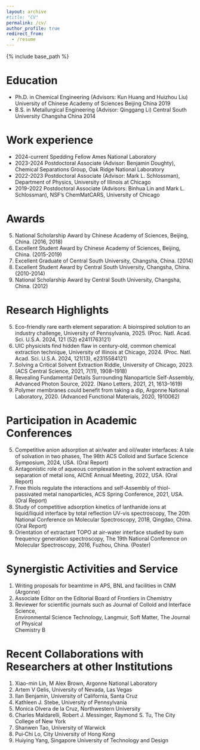 ```yaml
---
layout: archive
#title: "CV"
permalink: /cv/
author_profile: true
redirect_from:
  - /resume
---
```


{% include base_path %}

Education
======
* Ph.D. in Chemical Engineering (Advisors: Kun Huang and Huizhou Liu)   University of Chinese Academy of Sciences  Beijing   China 2019
* B.S. in Metallurgical Engineering (Advisor: Qinggang Li)              Central South University                   Changsha  China 2014                   

Work experience
======
* 2024-current	Spedding Fellow Ames National Laboratory
* 2023-2024	Postdoctoral Associate (Advisor: Benjamin Doughty), Chemical Separations Group, Oak Ridge National Laboratory
* 2022-2023	Postdoctoral Associate (Advisor: Mark L. Schlossman), Department of Physics, University of Illinois at Chicago                       
* 2019-2022	Postdoctoral Associate (Advisors: Binhua Lin and Mark L. Schlossman), NSF’s ChemMatCARS, University of Chicago
  
Awards
======
5.	National Scholarship Award by Chinese Academy of Sciences, Beijing, China. (2016, 2018)
4.	Excellent Student Award by Chinese Academy of Sciences, Beijing, China. (2015-2019)
3.	Excellent Graduate of Central South University, Changsha, China. (2014)
2.	Excellent Student Award by Central South University, Changsha, China. (2010-2014)
1.	National Scholarship Award by Central South University, Changsha, China. (2012)
   
Research Highlights   
======                                                       
5.	Eco-friendly rare earth element separation: A bioinspired solution to an industry challenge, 
University of Pennsylvania, 2025. (Proc. Natl. Acad. Sci. U.S.A. 2024, 121 (52) e2411763121)
4.	UIC physicists find hidden flaw in century-old, common chemical extraction technique, University of Illinois at Chicago, 2024. (Proc. Natl. Acad. Sci. U.S.A. 2024, 121(13), e2315584121) 
3.	Solving a Critical Solvent Extraction Riddle, University of Chicago, 2023. (ACS Central Science, 2021, 7(11), 1908–1918)  
2.	Revealing Fundamental Details Surrounding Nanoparticle Self-Assembly, Advanced Photon Source, 2022. (Nano Letters, 2021, 21, 1613–1619)
1.	Polymer membranes could benefit from taking a dip, Argonne National Laboratory, 2020. (Advanced Functional Materials, 2020, 1910062)
   
Participation in Academic Conferences  
======                                        
5.	Competitive anion adsorption at air/water and oil/water interfaces: A tale of solvation in two phases, The 98th ACS Colloid and Surface Science Symposium, 2024, USA. (Oral Report)
4.	Antagonistic role of aqueous complexation in the solvent extraction and separation of metal ions, AIChE Annual Meeting, 2022, USA. (Oral Report)
3.	Free thiols regulate the interactions and self-Assembly of thiol-passivated metal nanoparticles, ACS Spring Conference, 2021, USA. (Oral Report)
2.	Study of competitive adsorption kinetics of lanthanide ions at liquid/liquid interface by total reflection UV-vis spectroscopy, The 20th National Conference on Molecular Spectroscopy, 2018, Qingdao, China. (Oral Report)
1.	Orientation of extractant TOPO at air-water interface studied by sum frequency generation spectroscopy, The 19th National Conference on Molecular Spectroscopy, 2016, Fuzhou, China. (Poster)

Synergistic Activities and Service    
=====
1.	Writing proposals for beamtime in APS, BNL and facilities in CNM (Argonne)
2.	Associate Editor on the Editorial Board of Frontiers in Chemistry
3.	Reviewer for scientific journals such as Journal of Colloid and Interface Science,  
Environmental Science Technology, Langmuir, Soft Matter, The Journal of Physical  
Chemistry B

Recent Collaborations with Researchers at other Institutions   
====
1.	Xiao-min Lin, M Alex Brown, Argonne National Laboratory
2.	Artem V Gelis, University of Nevada, Las Vegas
3.	Ilan Benjamin, University of California, Santa Cruz
4.	Kathleen J. Stebe, University of Pennsylvania
5.	Monica Olvera de la Cruz, Northwestern University
6.	Charles Maldarelli, Robert J. Messinger, Raymond S. Tu, The City College of New York
7.	Shanwen Tao, University of Warwick
8.	Pui‐Chi Lo, City University of Hong Kong
9.	Huiying Yang, Singapore University of Technology and Design
